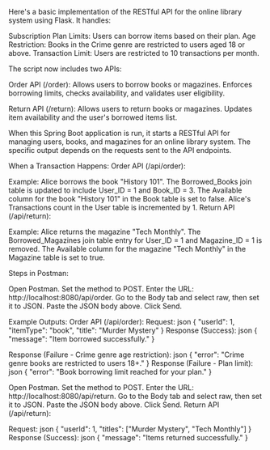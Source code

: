 Here's a basic implementation of the RESTful API for the online library system using Flask. It handles:

Subscription Plan Limits: Users can borrow items based on their plan. Age Restriction: Books in the Crime genre are restricted to users aged 18 or above. Transaction Limit: Users are restricted to 10 transactions per month.

The script now includes two APIs:

Order API (/order): Allows users to borrow books or magazines. Enforces borrowing limits, checks availability, and validates user eligibility.

Return API (/return): Allows users to return books or magazines. Updates item availability and the user's borrowed items list.

When this Spring Boot application is run, it starts a RESTful API for managing users, books, and magazines for an online library system. The specific output depends on the requests sent to the API endpoints.

When a Transaction Happens: Order API (/api/order):

Example: Alice borrows the book "History 101". The Borrowed_Books join table is updated to include User_ID = 1 and Book_ID = 3. The Available column for the book "History 101" in the Book table is set to false. Alice's Transactions count in the User table is incremented by 1. Return API (/api/return):

Example: Alice returns the magazine "Tech Monthly". The Borrowed_Magazines join table entry for User_ID = 1 and Magazine_ID = 1 is removed. The Available column for the magazine "Tech Monthly" in the Magazine table is set to true.

Steps in Postman:

Open Postman. Set the method to POST. Enter the URL: http://localhost:8080/api/order. Go to the Body tab and select raw, then set it to JSON. Paste the JSON body above. Click Send.

Example Outputs: Order API (/api/order): Request: json { "userId": 1, "itemType": "book", "title": "Murder Mystery" } Response (Success): json { "message": "Item borrowed successfully." }

Response (Failure - Crime genre age restriction): json { "error": "Crime genre books are restricted to users 18+." } Response (Failure - Plan limit): json { "error": "Book borrowing limit reached for your plan." }

Open Postman. Set the method to POST. Enter the URL: http://localhost:8080/api/return. Go to the Body tab and select raw, then set it to JSON. Paste the JSON body above. Click Send. Return API (/api/return):

Request: json { "userId": 1, "titles": ["Murder Mystery", "Tech Monthly"] } Response (Success): json { "message": "Items returned successfully." }
